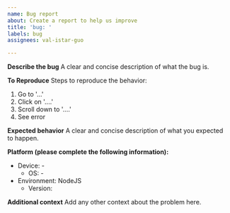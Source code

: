 ```yaml
---
name: Bug report
about: Create a report to help us improve
title: 'bug: '
labels: bug
assignees: val-istar-guo

---
```

<!-- Please delete unused section -->

**Describe the bug**
A clear and concise description of what the bug is.

**To Reproduce**
Steps to reproduce the behavior:
1. Go to '...'
2. Click on '....'
3. Scroll down to '....'
4. See error

**Expected behavior**
A clear and concise description of what you expected to happen.

**Platform (please complete the following information):**

<!-- '-' mean no value -->
- Device: - <!-- e.g. [-, Mac, Windows, iPhone6] -->
  + OS: - <!-- e.g. [-, iOS8.2] -->
- Environment: NodeJS <!-- e.g. [-, nodejs, chrome, safari] -->
  + Version: <!-- e.g. [6.1.2] -->

**Additional context**
Add any other context about the problem here.
